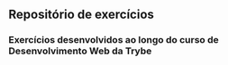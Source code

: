 <h2>Repositório de exercícios</h2> 
<h3>Exercícios desenvolvidos ao longo do curso de Desenvolvimento Web da Trybe</h3>
